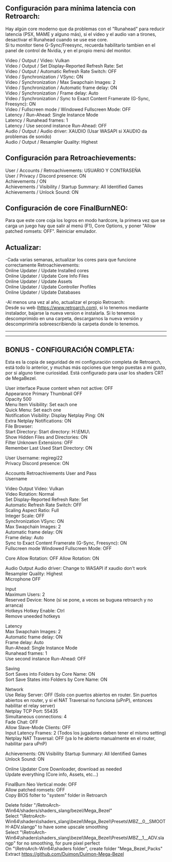 ## Configuración para mínima latencia con Retroarch:  
Hay algún core moderno que da problemas con el "Runahead" para reducir latencia (PSX, MAME y alguno más), si el video y el audio van a tirones, desactivar el Runahead cuando se use ese core.  
Si tu monitor tiene G-Sync/Freesync, recuerda habilitarlo tambien en el panel de control de Nvidia, y en el propio menú del monitor.

Video / Output / Video: Vulkan  
Video / Output / Set Display-Reported Refresh Rate: Set  
Video / Output / Automatic Refresh Rate Switch: OFF  
Video / Synchronization	/ VSync: ON  
Video / Synchronization	/ Max Swapchain Images: 2  
Video / Synchronization	/ Automatic frame delay: ON  
Video / Synchronization	/ Frame delay: Auto  
Video / Synchronization	/ Sync to Exact Content Framerate (G-Sync, Freesync): ON  
Video / Fullscreen mode	/ Windowed Fullscreen Mode: OFF  
Latency / Run-Ahead: Single Instance Mode  
Latency / Runahead frames: 1  
Latency / Use second instance Run-Ahead: OFF  
Audio / Output / Audio driver: XAUDIO (Usar WASAPI si XAUDIO da problemas de sonido)  
Audio / Output / Resampler Quality: Highest  

## Configuración para Retroachievements:  
User / Accounts / Retroachivements: USUARIO Y CONTRASEÑA  
User / Privacy / Discord presence: ON  
Achievements / ON  
Achievements / Visibility / Startup Summary: All Identified Games  
Achievements / Unlock Sound: ON  

## Configuración de core FinalBurnNEO:
Para que este core coja los logros en modo hardcore, la primera vez que se carga un juego hay que salir al menú (F1), Core Options, y poner "Allow patched romsets: OFF". Reiniciar emulador. 

## Actualizar:
-Cada varias semanas, actualizar los cores para que funcione correctamente Retroachievements:  
Online Updater / Update Installed cores  
Online Updater / Update Core Info Files  
Online Updater / Update Assets  
Online Updater / Update Controller Profiles  
Online Updater / Update Databases  

-Al menos una vez al año, actualizar el propio Retroarch:  
Desde su web (https://www.retroarch.com), si lo tenemos mediante instalador, bajarse la nueva version e instalarla. Si lo tenemos descomprimido en una carpeta, descargarnos la nueva versión y descomprimirla sobreescribiendo la carpeta donde lo tenemos.  

----------------------------------  

----------------------------------  

## BONUS - CONFIGURACIÓN COMPLETA:
Esta es la copia de seguridad de mi configuración completa de Retroarch, está todo lo anterior, y muchas más opciones que tengo puestas a mi gusto, por si alguno tiene curiosidad. Está configurado para usar los shaders CRT de MegaBezel.  

User interface	Pause content when not active: OFF	  								
	Appearance	Primary Thumbnail OFF			  					
		Opacity 500						  		
	Menu Item Visibility: Set each one				  					
		Quick Menu: Set each one				  				
	Notification Visibility:	Display Netplay Ping: ON	  							
		Extra Netplay Notifications: ON				  				
	File Browser:							  		
		Start Directory: Start directory: H:\EMU\								
		Show Hidden Files and Directories: ON								
		Filter Unknown Extensions: OFF								
		Remember Last Used Start Directory: ON
								
User	Username: regiregi22									
	Privacy	Discord presence: ON								
										
Accounts	Retroachivements	User and Pass							
		Username								
		
Video	Output	Video: Vulkan					
		Video Rotation: Normal						
		Set Display-Reported Refresh Rate: Set					
		Automatic Refresh Rate Switch: OFF								
	Scaling	Aspect Ratio: Full					
		Integer Scale: OFF					
	Synchronization	VSync: ON							
		Max Swapchain Images: 2								
		Automatic frame delay: ON								
		Frame delay: Auto								
		Sync to Exact Content Framerate (G-Sync, Freesync): ON							
	Fullscreen mode	Windowed Fullscreen Mode: OFF								
										
Core	Allow Rotation: OFF					Allow Rotation: ON				
										
Audio	Output	Audio driver: Change to WASAPI if xaudio don't work								
		Resampler Quality: Highest								
	Microphone	OFF								
										
Input										
	Maximum Users: 2									
	Reserved Device: None (si se pone, a veces se buguea retroarch y no arranca)									
	Hotkeys	Hotkey Enable: Ctrl								
		Remove uneeded hotkeys								
										
Latency										
	Max Swapchain Images: 2									
	Automatic frame delay: ON									
	Frame delay: Auto									
	Run-Ahead: Single Instance Mode									
	Runahead frames: 1									
	Use second instance Run-Ahead: OFF									
										
Saving										
	Sort Saves into Folders by Core Name: ON									
	Sort Save States into Folders by Core Name: ON									
										
Network										
	Use Relay Server: OFF (Solo con puertos abiertos en router. Sin puertos abiertos en router, y si el NAT Traversal no funciona (uPnP), entonces habilitar el relay server)									
	Netplay TCP Port: 55435									
	Simultaneous connections: 4									
	Fade Chat: OFF									
	Allow Slave-Mode Clients: OFF									
	Input Latency Frames: 2 (Todos los jugadores deben tener el mismo setting)									
	Netplay NAT Traversal: OFF (ya lo he abierto manualmente en el router, habilitar para uPnP)									
										
Achievements: ON	Visibility	Startup Summary: All Identified Games								
	Unlock Sound:	ON								
										
Online Updater	Core Downloader, download as needed									
	Update everything (Core info, Assets, etc...)									
										
FinalBurn Neo	Vertical mode: OFF									
	Allow patched romsets: OFF									
Copy BIOS folter to "system" folder in Retroarch										
										
Delete folder "/RetroArch-Win64/shaders/shaders_slang/bezel/Mega_Bezel"									
		Select "\RetroArch-Win64\shaders\shaders_slang\bezel\Mega_Bezel\Presets\MBZ__0__SMOOTH-ADV.slangp" to have some upscale smoothing								
		Select "\RetroArch-Win64\shaders\shaders_slang\bezel\Mega_Bezel\Presets\MBZ__1__ADV.slangp" for no smoothing, for pure pixel perfect								
	On "\RetroArch-Win64\shaders folder", create folder "Mega_Bezel_Packs"									
		Extract https://github.com/Duimon/Duimon-Mega-Bezel								

